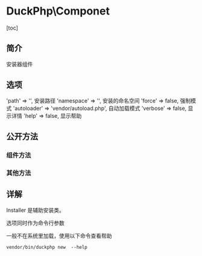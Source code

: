 # DuckPhp\Componet
[toc]
## 简介

安装器组件

## 选项

'path' => '',
安装路径
'namespace' => '',
安装的命名空间
'force' => false,
强制模式
'autoloader' => 'vendor/autoload.php',
自动加载模式
'verbose' => false,
显示详情
'help' => false,
显示帮助

## 公开方法

### 组件方法

### 其他方法

## 详解

Installer 是辅助安装类。

选项同时作为命令行参数
 
一般不在系统里加载，使用以下命令查看帮助

```
vendor/bin/duckphp new  --help
```